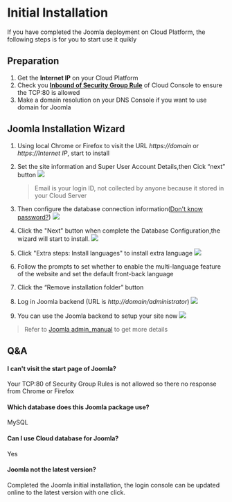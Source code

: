 # Initial Installation

If you have completed the Joomla deployment on Cloud Platform, the following steps is for you to start use it quikly

## Preparation

1. Get the **Internet IP** on your Cloud Platform
2. Check you **[Inbound of Security Group Rule](https://support.websoft9.com/docs/faq/tech-instance.html)** of Cloud Console to ensure the TCP:80 is allowed
3. Make a domain resolution on your DNS Console if you want to use domain for Joomla

## Joomla Installation Wizard

1. Using local Chrome or Firefox to visit the URL *https://domain* or *https://Internet IP*, start to install  

2. Set the site information and Super User Account Details,then Cick “next” button
   ![](https://libs.websoft9.com/Websoft9/DocsPicture/en/joomla/joomla-installconf-websoft9.png)

   > Email is your login ID, not collected by anyone because it stored in your Cloud Server

3. Then configure the database connection information([Don't know password?](/stack-accounts.html#mysql))
   ![](https://libs.websoft9.com/Websoft9/DocsPicture/en/joomla/joomla-installdb-websoft9.png)

4. Click the "Next" button when complete the Database Configuration,the wizard will start to install.
   ![](https://libs.websoft9.com/Websoft9/DocsPicture/en/joomla/joomla-installss-websoft9.png)

5. Click "Extra steps: Install languages" to install extra language 
   ![](https://libs.websoft9.com/Websoft9/DocsPicture/en/joomla/joomla-installlanguages-websoft9.png)

6. Follow the prompts to set whether to enable the multi-language feature of the website and set the default front-back language

7. Click the “Remove installation folder” button

8. Log in Joomla backend (URL is *http://domain/administrator*)
   ![](https://libs.websoft9.com/Websoft9/DocsPicture/en/joomla/joomla-login-websoft9.png)

9. You can use the Joomla backend to setup your site now
   ![](https://libs.websoft9.com/Websoft9/DocsPicture/en/joomla/joomla-backend-websoft9.png)

> Refer to [Joomla admin_manual](https://docs.joomla.org/Main_Page) to get more details

## Q&A

#### I can't visit the start page of Joomla?

Your TCP:80 of Security Group Rules is not allowed so there no response from Chrome or Firefox

#### Which database does this Joomla package use?

MySQL

#### Can I use Cloud database for Joomla?

Yes

#### Joomla not the latest version?

Completed the Joomla initial installation, the login console can be updated online to the latest version with one click.
